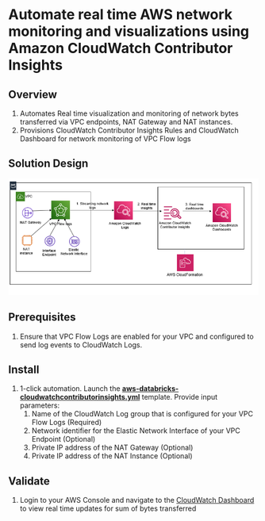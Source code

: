 <p align="center">
</p>

# Automate real time AWS network monitoring and visualizations using Amazon CloudWatch Contributor Insights

## Overview

1. Automates Real time visualization and monitoring of network bytes transferred via VPC endpoints, NAT Gateway and NAT instances. 
2. Provisions CloudWatch Contributor Insights Rules and CloudWatch Dashboard for network monitoring of VPC Flow logs



## Solution Design

![](images/arch-diagram.PNG)


## Prerequisites

1. Ensure that VPC Flow Logs are enabled for your VPC and configured to send log events to CloudWatch Logs.


## Install

1. 1-click automation. Launch the **[aws-databricks-cloudwatchcontributorinsights.yml](https://github.com/aws-samples/aws-config-pci-fsbp-ssmremediations/blob/main/aws-cloudwatch-databricks/cft/aws-databricks-cloudwatchcontributorinsights.yml)** template. Provide input parameters:
	1. Name of the CloudWatch Log group that is configured for your VPC Flow Logs (Required)
	2. Network identifier for the Elastic Network Interface of your VPC Endpoint (Optional)
	2. Private IP address of the NAT Gateway (Optional)
	3. Private IP address of the NAT Instance (Optional)
	

## Validate
1. Login to your AWS Console and navigate to the [CloudWatch Dashboard](https://console.aws.amazon.com/cloudwatch/home?region=${AWS::Region}#dashboards:name=${DatabricksCWDashboard}) to view real time updates for sum of bytes transferred










